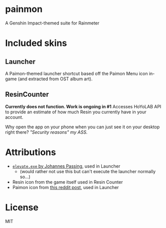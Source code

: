 # painmon
A Genshin Impact-themed suite for Rainmeter

# Included skins
## Launcher
A Paimon-themed launcher shortcut based off the Paimon Menu icon in-game (and extracted from OST album art).

## ResinCounter

**Currently does not function. Work is ongoing in #1**
Accesses HoYoLAB API to provide an estimate of how much Resin you currently have in your account.

Why open the app on your phone when you can just see it on your desktop right there? *"Security reasons" my ASS.*

# Attributions
- [`elevate.exe` by Johannes Passing](https://github.com/jpassing/elevate), used in Launcher
  - (would rather not use this but can't execute the launcher normally so...)
- Resin icon from the game itself used in Resin Counter
- Paimon icon from [this reddit post](https://www.reddit.com/r/Genshin_Impact/comments/xlrg4a/minimal_paimon_wallpaper_stellar_moments_art/), used in Launcher

# License
MIT